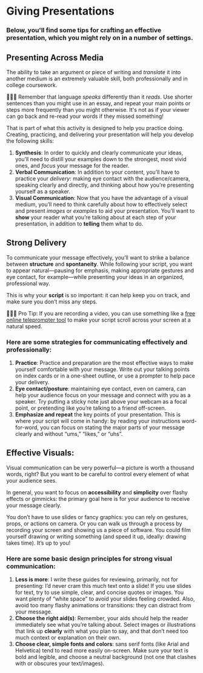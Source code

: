 # Giving Presentations

### Below, you'll find some tips for crafting an effective presentation, which you might rely on in a number of settings.

## Presenting Across Media

The ability to take an argument or piece of writing and *translate* it into another medium is an extremely valuable skill, both professionally and in college coursework.

👨🏼‍🏫 Remember that language *speaks* differently than it *reads*. Use shorter sentences than you might use in an essay, and repeat your main points or steps more frequently than you might otherwise. It's not as if your viewer can go back and re-read your words if they missed something!

That is part of what this activity is designed to help you practice doing. Creating, practicing, and delivering your presentation will help you develop the following skills:

1. **Synthesis**: In order to quickly and clearly communicate your ideas, you’ll need to distill your examples down to the strongest, most vivid ones, and *focus* your message for the reader.
2. **Verbal Communication**: In addition to your content, you’ll have to practice your *delivery*: making eye contact with the audience/camera, speaking clearly and directly, and thinking about how you’re presenting yourself as a speaker.
3. **Visual Communication**: Now that you have the advantage of a visual medium, you’ll need to think carefully about how to effectively select and present *images* or *examples* to aid your presentation. You’ll want to **show** your reader what you’re talking about at each step of your presentation, in addition to **telling** them what to do.

## Strong Delivery

To communicate your message effectively, you’ll want to strike a balance between **structure** and **spontaneity**. While following your script, you want to appear natural—pausing for emphasis, making appropriate gestures and eye contact, for example—while presenting your ideas in an organized, professional way.

This is why your **script** is so important: it can help keep you on track, and make sure you don’t miss any steps.

👨🏼‍🏫 Pro Tip: If you are recording a video, you can use something like a [free online teleprompter tool]([https://cueprompter.com](https://cueprompter.com)) to make your script scroll across your screen at a natural speed.

### Here are some strategies for communicating effectively and professionally:

1. **Practice**: Practice and preparation are the most effective ways to make yourself comfortable with your message. Write out your talking points on index cards or in a one-sheet outline, or use a prompter to help pace your delivery.
2. **Eye contact/posture**: maintaining eye contact, even on camera, can help your audience focus on your message and connect with you as a speaker. Try putting a sticky note just above your webcam as a focal point, or pretending like you’re talking to a friend off-screen.
3. **Emphasize and repeat** the key points of your presentation. This is where your script will come in handy: by reading your instructions word-for-word, you can focus on stating the major parts of your message clearly and without “ums,” “likes,” or “uhs”.

## Effective Visuals:

Visual communication can be very powerful—a picture is worth a thousand words, right? But you want to be careful to control every element of what your audience sees.

In general, you want to focus on **accessibility** and **simplicity** over flashy effects or gimmicks: the primary goal here is for your audience to receive your message clearly.

You don’t have to use slides or fancy graphics: you can rely on gestures, props, or actions on camera. Or you can walk us through a process by recording your screen and showing us a piece of software. You could film yourself drawing or writing something (and speed it up, ideally: drawing takes time). It’s up to you!

### Here are some basic design principles for strong visual communication:

1. **Less is more**: I write these guides for reviewing, primarily, not for presenting: I’d never cram this much text onto a slide! If you use slides for text, try to use simple, clear, and concise quotes or images. You want plenty of “white space” to avoid your slides feeling crowded. Also, avoid too many flashy animations or transitions: they can distract from your message.
2. **Choose the right aid(s)**: Remember, your aids should help the reader immediately see what you’re talking about. Select images or illustrations that link up **clearly** with what you plan to say, and that don’t need too much context or explanation on their own.
3. **Choose clear, simple fonts and colors**: sans serif fonts (like Arial and Helvetica) tend to read more easily on-screen. Make sure your text is bold and legible, and choose a neutral background (not one that clashes with or obscures your text/images).

